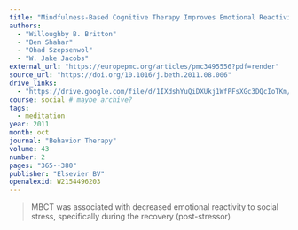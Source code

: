 ```yaml
---
title: "Mindfulness-Based Cognitive Therapy Improves Emotional Reactivity to Social Stress: Results from a Randomized Controlled Trial"
authors:
  - "Willoughby B. Britton"
  - "Ben Shahar"
  - "Ohad Szepsenwol"
  - "W. Jake Jacobs"
external_url: "https://europepmc.org/articles/pmc3495556?pdf=render"
source_url: "https://doi.org/10.1016/j.beth.2011.08.006"
drive_links:
  - "https://drive.google.com/file/d/1IXdshYuQiDXUkj1WfPFsXGc3DQcIoTKm/view?usp=drivesdk"
course: social # maybe archive?
tags:
  - meditation
year: 2011
month: oct
journal: "Behavior Therapy"
volume: 43
number: 2
pages: "365--380"
publisher: "Elsevier BV"
openalexid: W2154496203
---
```


> MBCT was associated with decreased emotional reactivity to social stress, specifically during the recovery (post-stressor)
